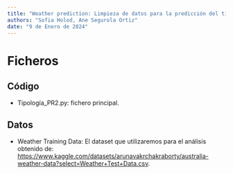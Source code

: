 ```yaml
---
title: "Weather prediction: Limpieza de datos para la predicción del tiempo"
authors: "Sofia Holod, Ane Segurola Ortiz"
date: "9 de Enero de 2024"
---
```


# Ficheros

## Código

* Tipología_PR2.py: fichero principal.

## Datos

* Weather Training Data: El dataset que utilizaremos para el análisis obtenido de: https://www.kaggle.com/datasets/arunavakrchakraborty/australia-weather-data?select=Weather+Test+Data.csv.
